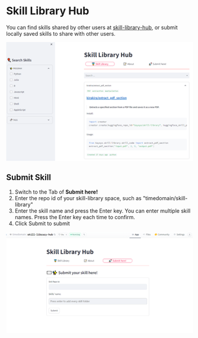 

# Skill Library Hub

You can find skills shared by other users at [skill-library-hub](https://huggingface.co/spaces/timedomain/skill-library-hub), or submit locally saved skills to share with other users.

![skill-library-hub_home](pics/skill-library-hub_home.png)

## Submit Skill

1. Switch to the Tab of **Submit here!**
2. Enter the repo id of your skill-library space, such as "timedomain/skill-library"
3. Enter the skill name and press the Enter key. You can enter multiple skill names. Press the Enter key each time to confirm.
4. Click Submit to submit

![skill-library-hub](pics/skill-library-hub.png)

